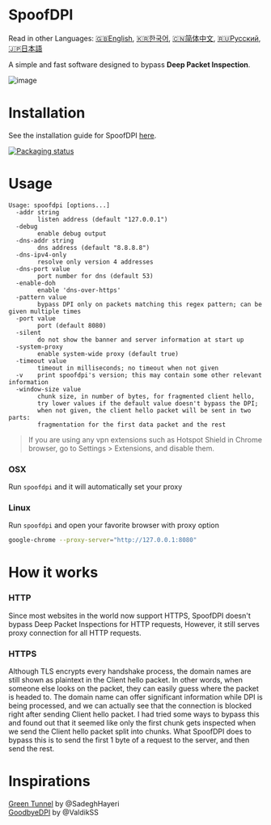 # SpoofDPI

Read in other Languages: [🇬🇧English](https://github.com/gorkemgurel/SpoofDPI), [🇰🇷한국어](https://github.com/gorkemgurel/SpoofDPI/blob/main/_docs/README_ko.md), [🇨🇳简体中文](https://github.com/gorkemgurel/SpoofDPI/blob/main/_docs/README_zh-cn.md), [🇷🇺Русский](https://github.com/gorkemgurel/SpoofDPI/blob/main/_docs/README_ru.md), [🇯🇵日本語](https://github.com/gorkemgurel/SpoofDPI/blob/main/_docs/README_ja.md)

A simple and fast software designed to bypass **Deep Packet Inspection**.

![image](https://user-images.githubusercontent.com/45588457/148035986-8b0076cc-fefb-48a1-9939-a8d9ab1d6322.png)

# Installation
See the installation guide for SpoofDPI [here](https://github.com/gorkemgurel/SpoofDPI/blob/main/_docs/INSTALL.md).

<a href="https://repology.org/project/spoofdpi/versions">
    <img src="https://repology.org/badge/vertical-allrepos/spoofdpi.svg?columns=1" alt="Packaging status">
</a>  

# Usage
```
Usage: spoofdpi [options...]
  -addr string
        listen address (default "127.0.0.1")
  -debug
        enable debug output
  -dns-addr string
        dns address (default "8.8.8.8")
  -dns-ipv4-only
        resolve only version 4 addresses
  -dns-port value
        port number for dns (default 53)
  -enable-doh
        enable 'dns-over-https'
  -pattern value
        bypass DPI only on packets matching this regex pattern; can be given multiple times
  -port value
        port (default 8080)
  -silent
        do not show the banner and server information at start up
  -system-proxy
        enable system-wide proxy (default true)
  -timeout value
        timeout in milliseconds; no timeout when not given
  -v    print spoofdpi's version; this may contain some other relevant information
  -window-size value
        chunk size, in number of bytes, for fragmented client hello,
        try lower values if the default value doesn't bypass the DPI;
        when not given, the client hello packet will be sent in two parts:
        fragmentation for the first data packet and the rest
```
> If you are using any vpn extensions such as Hotspot Shield in Chrome browser,
  go to Settings > Extensions, and disable them.

### OSX
Run `spoofdpi` and it will automatically set your proxy

### Linux
Run `spoofdpi` and open your favorite browser with proxy option
```bash
google-chrome --proxy-server="http://127.0.0.1:8080"
```

# How it works
### HTTP
 Since most websites in the world now support HTTPS, SpoofDPI doesn't bypass Deep Packet Inspections for HTTP requests, However, it still serves proxy connection for all HTTP requests.

### HTTPS
 Although TLS encrypts every handshake process, the domain names are still shown as plaintext in the Client hello packet.
 In other words, when someone else looks on the packet, they can easily guess where the packet is headed to.
 The domain name can offer significant information while DPI is being processed, and we can actually see that the connection is blocked right after sending Client hello packet.
 I had tried some ways to bypass this and found out that it seemed like only the first chunk gets inspected when we send the Client hello packet split into chunks.
 What SpoofDPI does to bypass this is to send the first 1 byte of a request to the server,
 and then send the rest.

# Inspirations
[Green Tunnel](https://github.com/SadeghHayeri/GreenTunnel) by @SadeghHayeri  
[GoodbyeDPI](https://github.com/ValdikSS/GoodbyeDPI) by @ValdikSS
